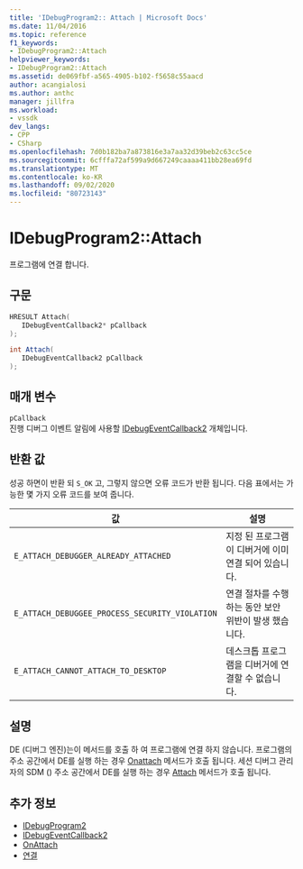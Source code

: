 ```yaml
---
title: 'IDebugProgram2:: Attach | Microsoft Docs'
ms.date: 11/04/2016
ms.topic: reference
f1_keywords:
- IDebugProgram2::Attach
helpviewer_keywords:
- IDebugProgram2::Attach
ms.assetid: de069fbf-a565-4905-b102-f5658c55aacd
author: acangialosi
ms.author: anthc
manager: jillfra
ms.workload:
- vssdk
dev_langs:
- CPP
- CSharp
ms.openlocfilehash: 7d0b182ba7a873816e3a7aa32d39beb2c63cc5ce
ms.sourcegitcommit: 6cfffa72af599a9d667249caaaa411bb28ea69fd
ms.translationtype: MT
ms.contentlocale: ko-KR
ms.lasthandoff: 09/02/2020
ms.locfileid: "80723143"
---
```

# <a name="idebugprogram2attach"></a>IDebugProgram2::Attach
프로그램에 연결 합니다.

## <a name="syntax"></a>구문

```cpp
HRESULT Attach( 
   IDebugEventCallback2* pCallback
);
```

```csharp
int Attach( 
   IDebugEventCallback2 pCallback
);
```

## <a name="parameters"></a>매개 변수
`pCallback`\
진행 디버그 이벤트 알림에 사용할 [IDebugEventCallback2](../../../extensibility/debugger/reference/idebugeventcallback2.md) 개체입니다.

## <a name="return-value"></a>반환 값
 성공 하면이 반환 되 `S_OK` 고, 그렇지 않으면 오류 코드가 반환 됩니다. 다음 표에서는 가능한 몇 가지 오류 코드를 보여 줍니다.

|값|설명|
|-----------|-----------------|
|`E_ATTACH_DEBUGGER_ALREADY_ATTACHED`|지정 된 프로그램이 디버거에 이미 연결 되어 있습니다.|
|`E_ATTACH_DEBUGGEE_PROCESS_SECURITY_VIOLATION`|연결 절차를 수행 하는 동안 보안 위반이 발생 했습니다.|
|`E_ATTACH_CANNOT_ATTACH_TO_DESKTOP`|데스크톱 프로그램을 디버거에 연결할 수 없습니다.|

## <a name="remarks"></a>설명
 DE (디버그 엔진)는이 메서드를 호출 하 여 프로그램에 연결 하지 않습니다. 프로그램의 주소 공간에서 DE를 실행 하는 경우 [Onattach](../../../extensibility/debugger/reference/idebugprogramnodeattach2-onattach.md) 메서드가 호출 됩니다. 세션 디버그 관리자의 SDM () 주소 공간에서 DE를 실행 하는 경우 [Attach](../../../extensibility/debugger/reference/idebugengine2-attach.md) 메서드가 호출 됩니다.

## <a name="see-also"></a>추가 정보
- [IDebugProgram2](../../../extensibility/debugger/reference/idebugprogram2.md)
- [IDebugEventCallback2](../../../extensibility/debugger/reference/idebugeventcallback2.md)
- [OnAttach](../../../extensibility/debugger/reference/idebugprogramnodeattach2-onattach.md)
- [연결](../../../extensibility/debugger/reference/idebugengine2-attach.md)
